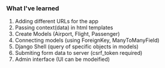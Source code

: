 ### What I've learned
  1. Adding different URLs for the app
  2. Passing context(data) in html templates 
  3. Create Models (Airport, Flight, Passenger)
  4. Connecting models (using ForeignKey, ManyToManyField)
  5. Django Shell (query of specific objects in models)
  6. Submiting form data to server (csrf_token required)
  7. Admin interface (UI can be modeified)

